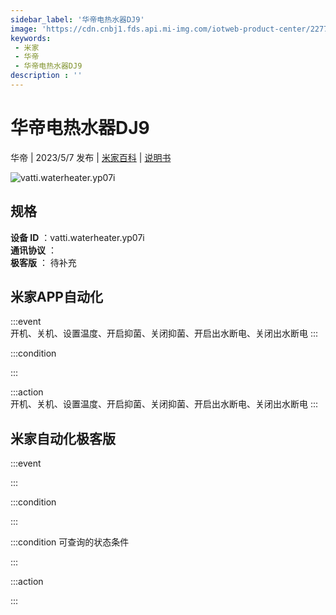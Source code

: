 ```yaml
---
sidebar_label: '华帝电热水器DJ9'
image: 'https://cdn.cnbj1.fds.api.mi-img.com/iotweb-product-center/2277d29c48dc08f923b1064a985a0e01_1677145680889.png?GalaxyAccessKeyId=AKVGLQWBOVIRQ3XLEW&Expires=9223372036854775807&Signature=oeMVw1cw7rcLdMbXPcBQZg8M1e8='
keywords: 
 - 米家
 - 华帝
 - 华帝电热水器DJ9
description : ''
---
```

# 华帝电热水器DJ9

华帝 | 2023/5/7 发布 | [米家百科](https://home.mi.com/webapp/content/baike/product/index.html?model=vatti.waterheater.yp07i) | [说明书](https://home.mi.com/views/introduction.html?model=vatti.waterheater.yp07i&region=cn)

![vatti.waterheater.yp07i](https://cdn.cnbj1.fds.api.mi-img.com/iotweb-product-center/2277d29c48dc08f923b1064a985a0e01_1677145680889.png?GalaxyAccessKeyId=AKVGLQWBOVIRQ3XLEW&Expires=9223372036854775807&Signature=oeMVw1cw7rcLdMbXPcBQZg8M1e8=)

## 规格  
> 
**设备 ID** ：vatti.waterheater.yp07i  
**通讯协议** ：  
**极客版**  ： 待补充 


## 米家APP自动化  

:::event  
开机、关机、设置温度、开启抑菌、关闭抑菌、开启出水断电、关闭出水断电
:::

:::condition  

:::

:::action   
开机、关机、设置温度、开启抑菌、关闭抑菌、开启出水断电、关闭出水断电
:::

## 米家自动化极客版  

:::event  

:::

:::condition  

:::

:::condition 可查询的状态条件  

:::

:::action  

:::

        

